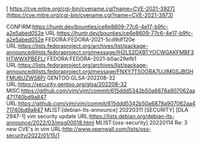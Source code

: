[
https://cve.mitre.org/cgi-bin/cvename.cgi?name=CVE-2021-3927](https://cve.mitre.org/cgi-bin/cvename.cgi?name=CVE-2021-3973)

CONFIRM:https://huntr.dev/bounties/ce6e8609-77c6-4e17-b9fc-a2e5abed052e
URL:https://huntr.dev/bounties/ce6e8609-77c6-4e17-b9fc-a2e5abed052e
FEDORA:FEDORA-2021-5cd9df120e
URL:https://lists.fedoraproject.org/archives/list/package-announce@lists.fedoraproject.org/message/IH2LS2DXBTYOCWGAKFMBF3HTWWXPBEFL/
FEDORA:FEDORA-2021-b0ac29efb1
URL:https://lists.fedoraproject.org/archives/list/package-announce@lists.fedoraproject.org/message/FNXY7T5OORA7UJIMGSJBGHFMU6UZWS6P/
GENTOO:GLSA-202208-32
URL:https://security.gentoo.org/glsa/202208-32
MISC:https://github.com/vim/vim/commit/615ddd5342b50a6878a907062aa471740bd9a847
URL:https://github.com/vim/vim/commit/615ddd5342b50a6878a907062aa471740bd9a847
MLIST:[debian-lts-announce] 20220311 [SECURITY] [DLA 2947-1] vim security update
URL:https://lists.debian.org/debian-lts-announce/2022/03/msg00018.html
MLIST:[oss-security] 20220114 Re: 3 new CVE's in vim
URL:http://www.openwall.com/lists/oss-security/2022/01/15/1
